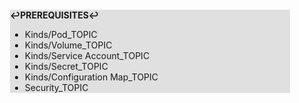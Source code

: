 <div style="margin:2em; background-color: #e0e0e0;">

<strong>↩PREREQUISITES↩</strong>

 * Kinds/Pod_TOPIC
 * Kinds/Volume_TOPIC
 * Kinds/Service Account_TOPIC
 * Kinds/Secret_TOPIC
 * Kinds/Configuration Map_TOPIC
 * Security_TOPIC

</div>

